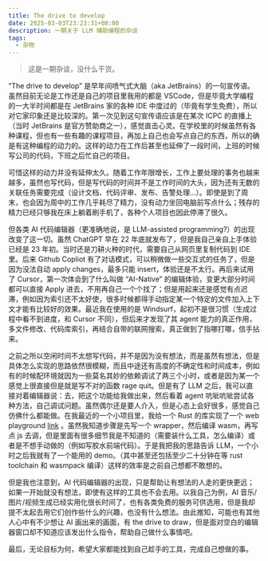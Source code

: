```yaml
---
title: The drive to develop
date: 2025-03-03T23:23:31+08:00
description: 一期关于 LLM 辅助编程的杂谈
tags:
  - 杂物
---
```


> 这是一期杂谈，没什么干货。

“The drive to develop” 是早年间喷气式大脑（aka JetBrains）的一句宣传语。虽然目前无论是工作还是自己的项目里我用的都是 VSCode，但是毕竟大学编程的一大半时间都是在 JetBrains 家的各种 IDE 中度过的（毕竟有学生免费），所以对它家印象还是比较深的。第一次见到这句宣传语应该是在某次 ICPC 的直播上（当时 JetBrains 是官方赞助商之一），感觉直击心灵。在学校里的时候虽然有各种课程，但也有一些有趣的课程项目，再加上自己也会写点自己的东西，所以的确是有这种编程的动力的。这样的动力在工作后甚至也延伸了一段时间，上班的时候写公司的代码，下班之后忙自己的项目。

可惜这样的动力并没有延伸太久。随着工作年限增长，工作上要处理的事务也越来越多，虽然也写代码，但是写代码的时间并不是工作时间的大头，因为还有无数的关联任务需要完成（设计文档、代码评审、发布、告警处理...）。即使是到了周末，也会因为周中的工作几乎耗尽了精力，没有动力坐回电脑前写点什么；残存的精力已经只够我在床上躺着刷手机了，各种个人项目也因此停滞了很久。

但各类 AI 代码编辑器（更准确地说，是 LLM-assisted programming?）的出现改变了这一切。虽然 ChatGPT 早在 22 年底就发布了，但是我自己亲自上手体验已经是 23 年初。当时还是刀耕火种的时代，需要自己从网页里复制代码到 IDE 里。后来 Github Copliot 有了对话模式，可以稍微做一些交互式的任务了，但是因为没法自动 apply changes，最多只能 insert，体验还是不太行。再后来试用了 Cursor，第一次体会到了什么叫做 “AI-Native” 的编辑体验，变更大部分时间都可以直接 Apply 进去，不用再自己一个个找了；但是用起来还是感觉有点迟滞，例如因为索引还不太好使，很多时候都得手动指定某一个特定的文件加入上下文才能有比较好的效果。最近我在使用的是 Windsurf，起初不是很习惯（生成过程中看不到进度，和 Cursor 不同），但后来才发现了其 agent 能力的真正作用，多文件修改、代码库索引，再结合自带的联网搜索，真正做到了指哪打哪，信手拈来。

之前之所以空闲时间不太想写代码，并不是因为没有想法，而是虽然有想法，但是具体怎么实现的思路依然很模糊，而且中途还有高度的不确定性和时间成本，例如有的时候配环境就因为一些莫名其妙的依赖调试了两三个小时，或者是因为某一个感觉上很直接但是就是写不对的函数 rage quit。但是有了 LLM 之后，我可以直接对着编辑器说：去，把这个功能给我做出来，然后看着 agent 吭呲吭呲尝试各种方法，自己调试问题。虽然偶尔还是要人介入，但是心态上会好很多，感觉自己仿佛什么都能做。在我最近的一个小项目里，我给一个 Rust 的库实现了一个 web playground [link](https://github.com/yshavit/mdq/issues/230) 。虽然我知道步骤是先写一个 wrapper，然后编译 wasm，再写点 js 去调，但是里面有很多细节我是不知道的（需要装什么工具，怎么编译）或者是不想手动做的（例如写胶水前端代码）。于是我把我的思路告诉 LLM，一个小时之后我就有了一个能用的 demo。（其中甚至还包括至少二十分钟在等 rust toolchain 和 wasmpack 编译）这样的效率是之前自己想都不敢想的。

但是我也注意到，AI 代码编辑器的出现，只是帮助让有想法的人走的更快更远；如果一开始就没有想法，即使有这样的工具也不会去用。以我自己为例，AI 音乐/图片/视频生成已经实用化很长时间了，也有各类免费的服务可供选用，但是我却提不太起去用它们创作些什么的兴趣，也没有什么想法。由此推知，可能也有其他人心中有不少想让 AI 画出来的画面，有 the drive to draw，但是面对空白的编辑器窗口却不知道应该发出什么指令，帮助自己做什么事情吧。

最后，无论目标为何，希望大家都能找到自己趁手的工具，完成自己想做的事。